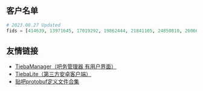 ## 客户名单

```python
# 2023.08.27 Updated
fids = [414639, 13971645, 17019292, 19862444, 21841105, 24850810, 26066262, 27400819, 27497591, 27782931]
```

## 友情链接

+ [TiebaManager（吧务管理器 有用户界面）](https://github.com/dog194/TiebaManager)
+ [TiebaLite（第三方安卓客户端）](https://github.com/HuanCheng65/TiebaLite/tree/4.0-dev)
+ [贴吧protobuf定义文件合集](https://github.com/n0099/tbclient.protobuf)
